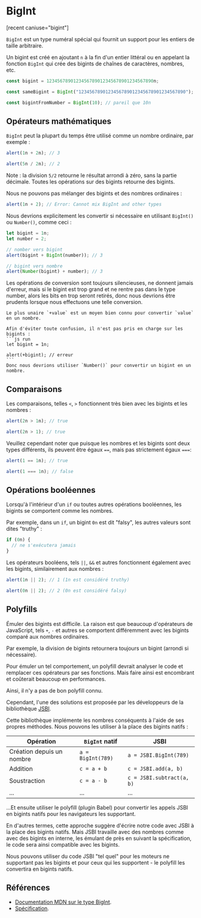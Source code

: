 # BigInt

[recent caniuse="bigint"]

`BigInt` est un type numéral spécial qui fournit un support pour les entiers de taille arbitraire.

Un bigint est créé en ajoutant `n` à la fin d'un entier littéral ou en appelant la fonction `BigInt` qui crée des bigints de chaînes de caractères, nombres, etc.

```js
const bigint = 1234567890123456789012345678901234567890n;

const sameBigint = BigInt("1234567890123456789012345678901234567890");

const bigintFromNumber = BigInt(10); // pareil que 10n
```

## Opérateurs mathématiques

`BigInt` peut la plupart du temps être utilisé comme un nombre ordinaire, par exemple :

```js run
alert(1n + 2n); // 3

alert(5n / 2n); // 2
```

Note : la division `5/2` retourne le résultat arrondi à zéro, sans la partie décimale. Toutes les opérations sur des bigints retourne des bigints.

Nous ne pouvons pas mélanger des bigints et des nombres ordinaires :

```js run
alert(1n + 2); // Error: Cannot mix BigInt and other types
```

Nous devrions explicitement les convertir si nécessaire en utilisant `BigInt()` ou `Number()`, comme ceci :

```js run
let bigint = 1n;
let number = 2;

// nomber vers bigint
alert(bigint + BigInt(number)); // 3

// bigint vers nombre
alert(Number(bigint) + number); // 3
```

Les opérations de conversion sont toujours silencieuses, ne donnent jamais d'erreur, mais si le bigint est trop grand et ne rentre pas dans le type number, alors les bits en trop seront retirés, donc nous devrions être prudents lorsque nous effectuons une telle conversion.

````smart header="Le plus unaire n'est pas supporté sur les bigints"
Le plus unaire `+value` est un moyen bien connu pour convertir `value` en un nombre.

Afin d'éviter toute confusion, il n'est pas pris en charge sur les bigints :
```js run
let bigint = 1n;

alert(+bigint); // erreur
```
Donc nous devrions utiliser `Number()` pour convertir un bigint en un nombre.
````

## Comparaisons

Les comparaisons, telles `<`, `>` fonctionnent très bien avec les bigints et les nombres :

```js run
alert(2n > 1n); // true

alert(2n > 1); // true
```

Veuillez cependant noter que puisque les nombres et les bigints sont deux types différents, ils peuvent être égaux `==`, mais pas strictement égaux `===`:

```js run
alert(1 == 1n); // true

alert(1 === 1n); // false
```

## Opérations booléennes

Lorsqu'à l'intérieur d'un `if` ou toutes autres opérations booléennes, les bigints se comportent comme les nombres.

Par exemple, dans un `if`, un bigint `0n` est dit "falsy", les autres valeurs sont dites "truthy" :

```js run
if (0n) {
  // ne s'exécutera jamais
}
```

Les opérateurs booléens, tels `||`, `&&` et autres fonctionnent également avec les bigints, similairement aux nombres :

```js run
alert(1n || 2); // 1 (1n est considéré truthy)

alert(0n || 2); // 2 (0n est considéré falsy)
```

## Polyfills

Émuler des bigints est difficile. La raison est que beaucoup d'opérateurs de JavaScript, tels `+`, `-` et autres se comportent différemment avec les bigints comparé aux nombres ordinaires.

Par exemple, la division de bigints retournera toujours un bigint (arrondi si nécessaire).

Pour émuler un tel comportement, un polyfill devrait analyser le code et remplacer ces opérateurs par ses fonctions. Mais faire ainsi est encombrant et coûterait beaucoup en performances.

Ainsi, il n'y a pas de bon polyfill connu.

Cependant, l'une des solutions est proposée par les développeurs de la bibliothèque [JSBI](https://github.com/GoogleChromeLabs/jsbi).

Cette bibliothèque implémente les nombres conséquents à l'aide de ses propres méthodes. Nous pouvons les utiliser à la place des bigints natifs :

| Opération                 | `BigInt` natif    | JSBI                      |
| ------------------------- | ----------------- | ------------------------- |
| Création depuis un nombre | `a = BigInt(789)` | `a = JSBI.BigInt(789)`    |
| Addition                  | `c = a + b`       | `c = JSBI.add(a, b)`      |
| Soustraction              | `c = a - b`       | `c = JSBI.subtract(a, b)` |
| ...                       | ...               | ...                       |

...Et ensuite utiliser le polyfill (plugin Babel) pour convertir les appels JSBI en bigints natifs pour les navigateurs les supportant.

En d'autres termes, cette approche suggère d'écrire notre code avec JSBI à la place des bigints natifs. Mais JSBI travaille avec des nombres comme avec des bigints en interne, les émulant de près en suivant la spécification, le code sera ainsi compatible avec les bigints.

Nous pouvons utiliser du code JSBI "tel quel" pour les moteurs ne supportant pas les bigints et pour ceux qui les supportent - le polyfill les convertira en bigints natifs.

## Références

- [Documentation MDN sur le type BigInt](mdn:/JavaScript/Reference/Global_Objects/BigInt).
- [Spécification](https://tc39.es/ecma262/#sec-bigint-objects).
